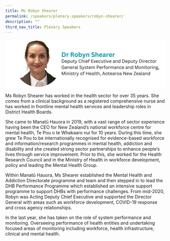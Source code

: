 ```yaml
---
title: Ms Robyn Shearer
permalink: /speakers/plenary-speakers/robyn-shearer/
description: ""
third_nav_title: Plenary Speakers
---
```

<div style="display: flex; flex-wrap: wrap;">
  <div style="flex-basis: 100%; max-width: 100%;">
    <img alt="track speakers 1" src="/images/SpeakersPhoto/robynshearerv2.png">
  </div>
</div>

Ms Robyn Shearer has worked in the health sector for over 35 years. She comes from a clinical background as a registered comprehensive nurse and has worked in frontline mental health services and leadership roles in District Health Boards.

She came to Manatū Hauora in 2019, with a vast range of sector experience having been the CEO for New Zealand’s national workforce centre for mental health, Te Pou o te Whakaaro nui for 10 years. During this time, she grew Te Pou to be internationally recognised for evidence-based workforce and information/research programmes in mental health, addiction and disability and she created strong sector partnerships to enhance people’s lives through service improvement. Prior to this, she worked for the Health Research Council and in the Ministry of Health in workforce development, policy and leading the Mental Health Group.

Within Manatū Hauora, Ms Shearer established the Mental Health and Addiction Directorate programme and team and then stepped in to lead the DHB  Performance Programme which established an intensive support programme to support DHBs with performance challenges. From mid-2020, Robyn was Acting Deputy Chief Executive and supported the Director General with areas such as workforce development, COVID-19 response and cross agency relationships.

In the last year, she has taken on the role of system performance and monitoring. Overseeing performance of health entities and undertaking focused areas of monitoring including workforce, health infrastructure, clinical and mental health.